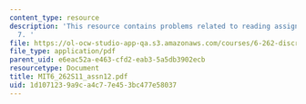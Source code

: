 ```yaml
---
content_type: resource
description: 'This resource contains problems related to reading assignments: chapter
  7. '
file: https://ol-ocw-studio-app-qa.s3.amazonaws.com/courses/6-262-discrete-stochastic-processes-spring-2011/1d1071239a9ca4c77e453bc477e58037_MIT6_262S11_assn12.pdf
file_type: application/pdf
parent_uid: e6eac52a-e463-cfd2-eab3-5a5db3902ecb
resourcetype: Document
title: MIT6_262S11_assn12.pdf
uid: 1d107123-9a9c-a4c7-7e45-3bc477e58037
---
```


